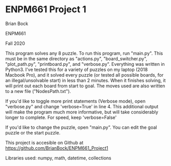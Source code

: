 # ENPM661 Project 1

Brian Bock

ENPM661

Fall 2020

This program solves any 8 puzzle. To run this program, run "main.py". This must be in the same directory as "actions.py", "board_switcher.py", "plot_path.py", "printboard.py", and "verbose.py". Everything was written in Python3. I've tested this for a variety of puzzles on my laptop (2018 Macbook Pro), and it solved every puzzle (or tested all possible boards, for an illegal/unsolvable start) in less than 2 minutes. When it finishes solving, it will print out each board from start to goal. The moves used are also written to a new file ("NodesPath.txt").

If you'd like to toggle more print statements (Verbose mode), open "verbose.py" and change 'verbose=True' in line 4. This additional output will make the program much more informative, but will take considerably longer to complete. For speed, keep 'verbose=False'

If you'd like to change the puzzle, open "main.py". You can edit the goal puzzle or the start puzzle. 

This project is accesible on Github at https://github.com/BrianBock/ENPM661_Project1


Libraries used: numpy, math, datetime, collections